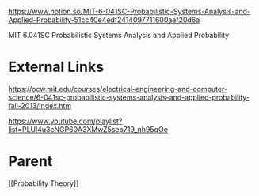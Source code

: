 
https://www.notion.so/MIT-6-041SC-Probabilistic-Systems-Analysis-and-Applied-Probability-51cc40e4edf2414097711600aef20d6a

MIT 6.041SC Probabilistic Systems Analysis and Applied Probability

# External Links

https://ocw.mit.edu/courses/electrical-engineering-and-computer-science/6-041sc-probabilistic-systems-analysis-and-applied-probability-fall-2013/index.htm

https://www.youtube.com/playlist?list=PLUl4u3cNGP60A3XMwZ5sep719_nh95qOe

# Parent

[[Probability Theory]]
